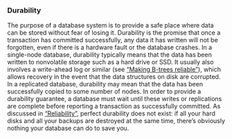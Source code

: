 ### Durability 
The purpose of a database system is to provide a safe place where data can be stored without fear of
losing it. Durability is the promise that once a transaction has committed successfully, any data it
has written will not be forgotten, even if there is a hardware fault or the database crashes. In a single-node database, durability typically means that the data has been written to nonvolatile
storage such as a hard drive or SSD. It usually also involves a write-ahead log or similar (see
[“Making B-trees reliable”](ch03.html#sec_storage_btree_wal)), which allows recovery in the event that the data structures on disk are
corrupted. In a replicated database, durability may mean that the data has been successfully copied
to some number of nodes. In order to provide a durability guarantee, a database must wait until
these writes or replications are complete before reporting a transaction as successfully committed. As discussed in [“Reliability”](ch01.html#sec_introduction_reliability), perfect durability does not exist: if all your
hard disks and all your backups are destroyed at the same time, there’s obviously nothing your
database can do to save you.
